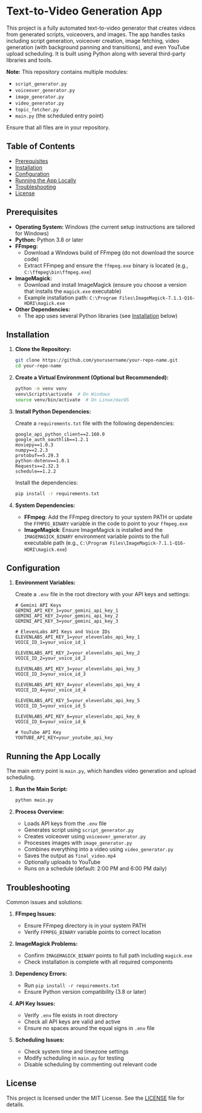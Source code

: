 # Text-to-Video Generation App

This project is a fully automated text-to-video generator that creates videos from generated scripts, voiceovers, and images. The app handles tasks including script generation, voiceover creation, image fetching, video generation (with background panning and transitions), and even YouTube upload scheduling. It is built using Python along with several third-party libraries and tools.

**Note:**
This repository contains multiple modules:
- `script_generator.py`
- `voiceover_generator.py`
- `image_generator.py`
- `video_generator.py`
- `topic_fetcher.py`
- `main.py` (the scheduled entry point)

Ensure that all files are in your repository.

## Table of Contents

- [Prerequisites](#prerequisites)
- [Installation](#installation)
- [Configuration](#configuration)
- [Running the App Locally](#running-the-app-locally)
- [Troubleshooting](#troubleshooting)
- [License](#license)

## Prerequisites

- **Operating System:** Windows (the current setup instructions are tailored for Windows)
- **Python:** Python 3.8 or later
- **FFmpeg:**
  - Download a Windows build of FFmpeg (do not download the source code)
  - Extract FFmpeg and ensure the `ffmpeg.exe` binary is located (e.g., `C:\ffmpeg\bin\ffmpeg.exe`)
- **ImageMagick:**
  - Download and install ImageMagick (ensure you choose a version that installs the `magick.exe` executable)
  - Example installation path: `C:\Program Files\ImageMagick-7.1.1-Q16-HDRI\magick.exe`
- **Other Dependencies:**
  - The app uses several Python libraries (see [Installation](#installation) below)

## Installation

1. **Clone the Repository:**
   ```bash
   git clone https://github.com/yourusername/your-repo-name.git
   cd your-repo-name
   ```

2. **Create a Virtual Environment (Optional but Recommended):**
   ```bash
   python -m venv venv
   venv\Scripts\activate  # On Windows
   source venv/bin/activate  # On Linux/macOS
   ```

3. **Install Python Dependencies:**

   Create a `requirements.txt` file with the following dependencies:
   ```plaintext
   google_api_python_client==2.160.0
   google_auth_oauthlib==1.2.1
   moviepy==1.0.3
   numpy==2.2.3
   protobuf==5.29.3
   python-dotenv==1.0.1
   Requests==2.32.3
   schedule==1.2.2

   ```

   Install the dependencies:
   ```bash
   pip install -r requirements.txt
   ```

4. **System Dependencies:**
   - **FFmpeg**: Add the FFmpeg directory to your system PATH or update the `FFMPEG_BINARY` variable in the code to point to your `ffmpeg.exe`
   - **ImageMagick**: Ensure ImageMagick is installed and the `IMAGEMAGICK_BINARY` environment variable points to the full executable path (e.g., `C:\Program Files\ImageMagick-7.1.1-Q16-HDRI\magick.exe`)

## Configuration

1. **Environment Variables:**

   Create a `.env` file in the root directory with your API keys and settings:

   ```plaintext
   # Gemini API Keys
   GEMINI_API_KEY_1=your_gemini_api_key_1
   GEMINI_API_KEY_2=your_gemini_api_key_2
   GEMINI_API_KEY_3=your_gemini_api_key_3

   # ElevenLabs API Keys and Voice IDs
   ELEVENLABS_API_KEY_1=your_elevenlabs_api_key_1
   VOICE_ID_1=your_voice_id_1
   
   ELEVENLABS_API_KEY_2=your_elevenlabs_api_key_2
   VOICE_ID_2=your_voice_id_2
   
   ELEVENLABS_API_KEY_3=your_elevenlabs_api_key_3
   VOICE_ID_3=your_voice_id_3
   
   ELEVENLABS_API_KEY_4=your_elevenlabs_api_key_4
   VOICE_ID_4=your_voice_id_4
   
   ELEVENLABS_API_KEY_5=your_elevenlabs_api_key_5
   VOICE_ID_5=your_voice_id_5
   
   ELEVENLABS_API_KEY_6=your_elevenlabs_api_key_6
   VOICE_ID_6=your_voice_id_6

   # YouTube API Key
   YOUTUBE_API_KEY=your_youtube_api_key
   ```

## Running the App Locally

The main entry point is `main.py`, which handles video generation and upload scheduling.

1. **Run the Main Script:**
   ```bash
   python main.py
   ```

2. **Process Overview:**
   - Loads API keys from the `.env` file
   - Generates script using `script_generator.py`
   - Creates voiceover using `voiceover_generator.py`
   - Processes images with `image_generator.py`
   - Combines everything into a video using `video_generator.py`
   - Saves the output as `final_video.mp4`
   - Optionally uploads to YouTube
   - Runs on a schedule (default: 2:00 PM and 6:00 PM daily)

## Troubleshooting

Common issues and solutions:

1. **FFmpeg Issues:**
   - Ensure FFmpeg directory is in your system PATH
   - Verify `FFMPEG_BINARY` variable points to correct location

2. **ImageMagick Problems:**
   - Confirm `IMAGEMAGICK_BINARY` points to full path including `magick.exe`
   - Check installation is complete with all required components

3. **Dependency Errors:**
   - Run `pip install -r requirements.txt`
   - Ensure Python version compatibility (3.8 or later)

4. **API Key Issues:**
   - Verify `.env` file exists in root directory
   - Check all API keys are valid and active
   - Ensure no spaces around the equal signs in `.env` file

5. **Scheduling Issues:**
   - Check system time and timezone settings
   - Modify scheduling in `main.py` for testing
   - Disable scheduling by commenting out relevant code

## License

This project is licensed under the MIT License. See the [LICENSE](LICENSE) file for details.
